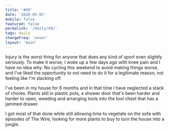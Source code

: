 ```yaml
---
title: '#49'
date: '2020-05-03'
mobile: false
featured: false
permalink: '/daily/49/'
tags: daily
changeFreq: 'never'
layout: 'main'
---
```


Injury is the worst thing for anyone that does any kind of sport even slightly seriously. To make it worse, I woke up a few days ago with knee pain and I have no idea why. No cycling this weekend to avoid making things worse, and I've liked the opportunity to not need to do it for a legitimate reason, not feeling like I'm slacking off.

I've been in my house for 6 months and in that time I have neglected a stack of chores. Plants still in plastic pots, a shower door that's been harder and harder to open, weeding and arranging tools into the tool chest that has a jammed drawer.

I got most of that done while still allowing time to vegetate on the sofa with episodes of The Wire, looking for more plants to buy to turn the house into a jungle.
